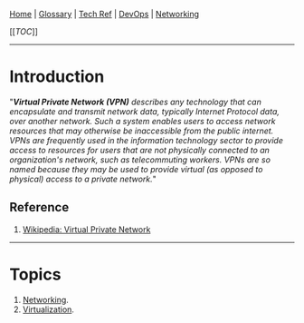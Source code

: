 [Home](/Slalom-LLC/Slalom-Consulting) | [Glossary](/Glossary) | [Tech Ref](/Tech-Ref) | [DevOps](/Tech-Ref/Software-Development/DevOps-\(Development-and-IT-Operations\)) | [Networking](/Tech-Ref/Networking)

[[_TOC_]]

---
# Introduction
"_***Virtual Private Network (VPN)*** describes any technology that can encapsulate and transmit network data, typically Internet Protocol data, over another network. Such a system enables users to access network resources that may otherwise be inaccessible from the public internet. VPNs are frequently used in the information technology sector to provide access to resources for users that are not physically connected to an organization's network, such as telecommuting workers. VPNs are so named because they may be used to provide virtual (as opposed to physical) access to a private network._"

## Reference
1. [Wikipedia: Virtual Private Network](https://en.wikipedia.org/wiki/Virtual_private_network)

---
# Topics
1. [Networking](/Tech-Ref/Networking).
1. [Virtualization](/Tech-Ref/Virtualization).
